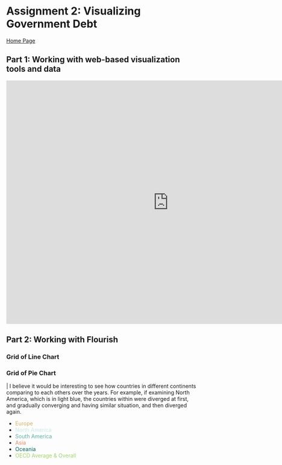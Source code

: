 # Assignment 2: Visualizing Government Debt

[Home Page](/README.md)

## Part 1: Working with web-based visualization tools and data

<iframe src="https://data.oecd.org/chart/6Ofx" width="860" height="645" style="border: 0" mozallowfullscreen="true" webkitallowfullscreen="true" allowfullscreen="true"><a href="https://data.oecd.org/chart/6Ofx" target="_blank">OECD Chart: General government debt, Total, % of GDP, Annual, 2020</a></iframe>

## Part 2: Working with Flourish

### Grid of Line Chart

<div class="flourish-embed flourish-chart" data-src="visualisation/11153388"><script src="https://public.flourish.studio/resources/embed.js"></script></div>

### Grid of Pie Chart

| I believe it would be interesting to see how countries in different continents comparing to each others over the years. For example, if examining North America, which is in light blue, the countries within were diverged at first, and gradually converging and having similar situation, and then diverged again.

* <span style="color:#d8b365">Europe</span>
* <span style="color:#c7eae5">North America</span>
* <span style="color:#5ab4ac">South America</span>
* <span style="color:#ef8a62">Asia</span>
* <span style="color:#01665e">Oceania</span>
* <span style="color:#a1d76a">OECD Average & Overall</span>

<div class="flourish-embed flourish-chart" data-src="visualisation/11153727"><script src="https://public.flourish.studio/resources/embed.js"></script></div>
